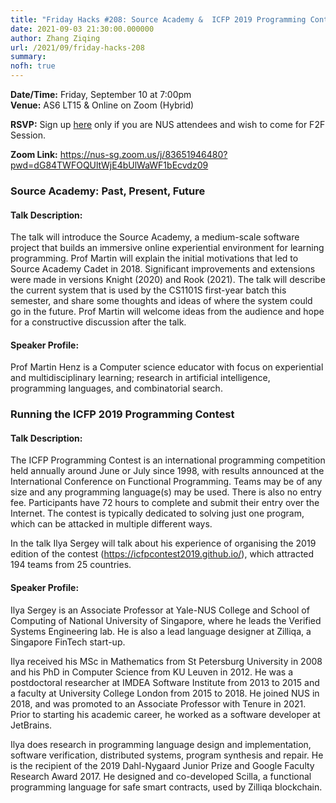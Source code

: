 ```yaml
---
title: "Friday Hacks #208: Source Academy &  ICFP 2019 Programming Contest"
date: 2021-09-03 21:30:00.000000
author: Zhang Ziqing
url: /2021/09/friday-hacks-208
summary:
nofh: true
---
```


**Date/Time:** Friday, September 10 at 7:00pm<br />
**Venue:** AS6 LT15 & Online on Zoom (Hybrid)<br />

**RSVP:** Sign up [here][1] only if you are NUS attendees and wish to come for F2F Session.<br />

**Zoom Link:** https://nus-sg.zoom.us/j/83651946480?pwd=dG84TWFOQUltWjE4bUlWaWF1bEcvdz09

### Source Academy: Past, Present, Future

#### Talk Description:

The talk will introduce the Source Academy, a medium-scale software project that builds an immersive online experiential environment for learning programming. Prof Martin will explain the initial motivations that led to Source Academy Cadet in 2018. Significant improvements and extensions were made in versions Knight (2020) and Rook (2021). The talk will describe the current system that is used by the CS1101S first-year batch this semester, and share some thoughts and ideas of where the system could go in the future. Prof Martin will welcome ideas from the audience and hope for a constructive discussion after the talk.

#### Speaker Profile:

Prof Martin Henz is a Computer science educator with focus on experiential and multidisciplinary learning; research in artificial intelligence, programming languages, and combinatorial search.

### Running the ICFP 2019 Programming Contest

#### Talk Description:

The ICFP Programming Contest is an international programming competition held annually around June or July since 1998, with results announced at the International Conference on Functional Programming. Teams may be of any size and any programming language(s) may be used. There is also no entry fee. Participants have 72 hours to complete and submit their entry over the Internet. The contest is typically dedicated to solving just one program, which can be attacked in multiple different ways.

In the talk Ilya Sergey will talk about his experience of organising the 2019 edition of the contest (https://icfpcontest2019.github.io/), which attracted 194 teams from 25 countries.

#### Speaker Profile:

Ilya Sergey is an Associate Professor at Yale-NUS College and School of Computing of National University of Singapore, where he leads the Verified Systems Engineering lab. He is also a lead language designer at Zilliqa, a Singapore FinTech start-up.

Ilya received his MSc in Mathematics from St Petersburg University in 2008 and his PhD in Computer Science from KU Leuven in 2012. He was a postdoctoral researcher at IMDEA Software Institute from 2013 to 2015 and a faculty at University College London from 2015 to 2018. He joined NUS in 2018, and was promoted to an Associate Professor with Tenure in 2021. Prior to starting his academic career, he worked as a software developer at JetBrains.

Ilya does research in programming language design and implementation, software verification, distributed systems, program synthesis and repair. He is the recipient of the 2019 Dahl-Nygaard Junior Prize and Google Faculty Research Award 2017. He designed and co-developed Scilla, a functional programming language for safe smart contracts, used by Zilliqa blockchain.

[1]: https://nus.campuslabs.com/engage/submitter/form/start/500580
